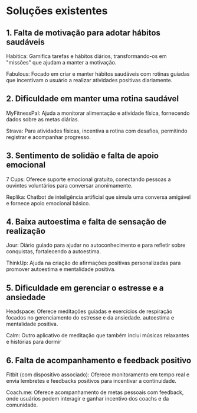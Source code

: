 <h1>Soluções existentes</h1>

<h2>1. Falta de motivação para adotar hábitos saudáveis</h2>
<p></p>
Habitica: Gamifica tarefas e hábitos diários, transformando-os em "missões" que ajudam a
manter a motivação.

<p></p>
Fabulous: Focado em criar e manter hábitos saudáveis com rotinas guiadas que incentivam
o usuário a realizar atividades positivas diariamente.
<p></p>
<h2>2. Dificuldade em manter uma rotina saudável</h2>
MyFitnessPal: Ajuda a monitorar alimentação e atividade física, fornecendo dados sobre as
metas diárias.
<p></p>
Strava: Para atividades físicas, incentiva a rotina com desafios, permitindo registrar e
acompanhar progresso.
<p></p>
<h2>3. Sentimento de solidão e falta de apoio emocional</h2>
<p></p>
7 Cups: Oferece suporte emocional gratuito, conectando pessoas a ouvintes voluntários
para conversar anonimamente.
<p></p>
Replika: Chatbot de inteligência artificial que simula uma conversa amigável e fornece apoio
emocional básico.
<p></p>
<h2>4. Baixa autoestima e falta de sensação de realização</h2>
<p></p>
Jour: Diário guiado para ajudar no autoconhecimento e para refletir sobre conquistas,
fortalecendo a autoestima.
<p></p>
ThinkUp: Ajuda na criação de afirmações positivas personalizadas para promover
autoestima e mentalidade positiva.
<p></p>
<h2>5. Dificuldade em gerenciar o estresse e a ansiedade</h2>
<p></p>
Headspace: Oferece meditações guiadas e exercícios de respiração focados no
gerenciamento do estresse e da ansiedade.
autoestima e mentalidade positiva.
<p></p>
Calm: Outro aplicativo de meditação que também inclui músicas relaxantes e histórias para dormir
<p></p>
<h2>6. Falta de acompanhamento e feedback positivo</h2>
<p></p>
Fitbit (com dispositivo associado): Oferece monitoramento em tempo real e envia lembretes e feedbacks positivos para incentivar a continuidade.
<p></p>
Coach.me: Oferece acompanhamento de metas pessoais com feedback, onde usuários
podem interagir e ganhar incentivo dos coachs e da comunidade.
<p></p>
